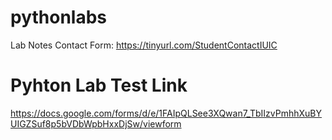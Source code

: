 # pythonlabs
Lab Notes
Contact Form: https://tinyurl.com/StudentContactIUIC
# Pyhton Lab Test Link
https://docs.google.com/forms/d/e/1FAIpQLSee3XQwan7_TbIIzvPmhhXuBYUIGZSuf8p5bVDbWpbHxxDjSw/viewform
